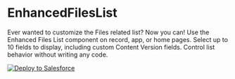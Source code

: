 # EnhancedFilesList
Ever wanted to customize the Files related list? Now you can! Use the Enhanced Files List component on record, app, or home pages. Select up to 10 fields to display, including custom Content Version fields. Control list behavior without writing any code.

<a href="https://githubsfdeploy.herokuapp.com?owner=krasserkaiuwe&repo=EnhancedFilesList">
  <img alt="Deploy to Salesforce"
       src="https://raw.githubusercontent.com/afawcett/githubsfdeploy/master/deploy.png">
</a>
